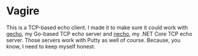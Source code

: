 # Vagire 

This is a TCP-based echo client. I made it to make sure it could work with [gecho](https://github.com/hyrmn/gecho), my Go-based TCP echo server and [necho](https://github.com/hyrmn/necho), my .NET Core TCP echo server. Those servers work with Putty as well of course. Because, you know, I need to keep myself honest.

